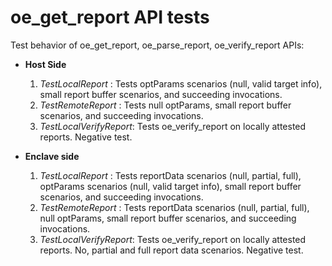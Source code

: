 oe_get_report API tests
=====================

Test behavior of oe_get_report, oe_parse_report, oe_verify_report APIs:

- **Host Side**
  1. *TestLocalReport* : Tests optParams scenarios (null, valid target info), small report buffer scenarios, and succeeding invocations.
  1. *TestRemoteReport* : Tests null optParams, small report buffer scenarios, and succeeding invocations.
  1. *TestLocalVerifyReport*: Tests oe_verify_report on locally attested reports. Negative test.


- **Enclave side**
  1. *TestLocalReport* : Tests reportData scenarios (null, partial, full), optParams scenarios (null, valid target info), small report buffer scenarios, and succeeding invocations.
  1. *TestRemoteReport* : Tests reportData scenarios (null, partial, full), null optParams, small report buffer scenarios, and succeeding invocations.
    1. *TestLocalVerifyReport*: Tests oe_verify_report on locally attested reports. No, partial and full report data scenarios. Negative test.
